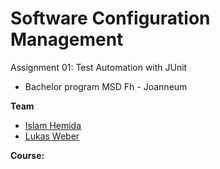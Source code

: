 # Software Configuration Management #

Assignment 01: Test Automation with JUnit

- Bachelor program MSD Fh - Joanneum


**Team**
- [Islam Hemida][islam1992]
- [Lukas Weber][iamLukWeb]


**Course:**



[islam1992]: https://github.com/Islam1992 
[iamLukWeb]: https://github.com/iamWebLuk
